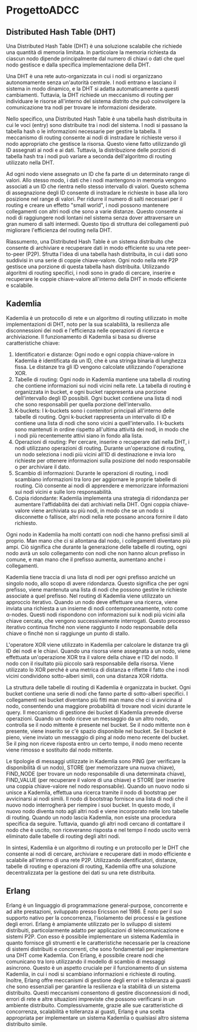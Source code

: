 # ProgettoADCC
## Distributed Hash Table (DHT)
Una Distributed Hash Table (DHT) è una soluzione scalabile che richiede una quantità di memoria limitata. 
In particolare la memoria richiesta da ciascun nodo dipende principalmente dal numero di chiavi o dati che quel nodo gestisce e dalla specifica implementazione della DHT.

Una DHT è una rete auto-organizzata in cui i nodi si organizzano autonomamente senza un'autorità centrale. 
I nodi entrano e lasciano il sistema in modo dinamico, e la DHT si adatta automaticamente a questi cambiamenti. 
Tuttavia, la DHT richiede un meccanismo di routing per individuare le risorse all'interno del sistema distrito che può coinvolgere la comunicazione tra nodi per trovare le informazioni desiderate.

Nello specifico, una Distributed Hash Table è una tabella hash distribuita in cui le voci (entry) sono distribuite tra i nodi del sistema. 
I nodi si passano la tabella hash o le informazioni necessarie per gestire la tabella. Il meccanismo di routing consente ai nodi di instradare le richieste verso il nodo appropriato che gestisce la risorsa. Questo viene fatto utilizzando gli ID assegnati ai nodi e ai dati. 
Tuttavia, la distribuzione delle porzioni di tabella hash tra i nodi può variare a seconda dell'algoritmo di routing utilizzato nella DHT.

Ad ogni nodo viene assegnato un ID che fa parte di un determinato range di valori. Allo stesso modo, i dati che i nodi mantengono in memoria vengono associati a un ID che rientra nello stesso intervallo di valori. Questo schema di assegnazione degli ID consente di instradare le richieste in base alla loro posizione nel range di valori.
Per ridurre il numero di salti necessari per il routing e creare un effetto "small world", i nodi possono mantenere collegamenti con altri nodi che sono a varie distanze. Questo consente ai nodi di raggiungere nodi lontani nel sistema senza dover attraversare un gran numero di salti intermedi. Questo tipo di struttura dei collegamenti può migliorare l'efficienza del routing nella DHT.

Riassumento, una Distributed Hash Table è un sistema distribuito che consente di archiviare e recuperare dati in modo efficiente su una rete peer-to-peer (P2P). 
Sfrutta l'idea di una tabella hash distribuita, in cui i dati sono suddivisi in una serie di coppie chiave-valore. Ogni nodo nella rete P2P gestisce una porzione di questa tabella hash distribuita. Utilizzando algoritmi di routing specifici, i nodi sono in grado di cercare, inserire e recuperare le coppie chiave-valore all'interno della DHT in modo efficiente e scalabile.

## Kademlia
Kademlia è un protocollo di rete e un algoritmo di routing utilizzato in molte implementazioni di DHT, noto per la sua scalabilità, la resilienza alle disconnessioni dei nodi e l'efficienza nelle operazioni di ricerca e archiviazione.
Il funzionamento di Kademlia si basa su diverse caratteristiche chiave:
1. Identificatori e distanze: Ogni nodo e ogni coppia chiave-valore in Kademlia è identificata da un ID, che è una stringa binaria di lunghezza fissa. Le distanze tra gli ID vengono calcolate utilizzando l'operazione XOR.
2. Tabelle di routing: Ogni nodo in Kademlia mantiene una tabella di routing che contiene informazioni sui nodi vicini nella rete. La tabella di routing è organizzata in bucket, e ogni bucket rappresenta una porzione dell'intervallo degli ID possibili. Ogni bucket contiene una lista di nodi che sono responsabili per quella porzione dell'intervallo.
3. K-buckets: I k-buckets sono i contenitori principali all'interno delle tabelle di routing. Ogni k-bucket rappresenta un intervallo di ID e contiene una lista di nodi che sono vicini a quell'intervallo. I k-buckets sono mantenuti in ordine rispetto all'ultima attività dei nodi, in modo che i nodi più recentemente attivi siano in fondo alla lista.
4. Operazioni di routing: Per cercare, inserire o recuperare dati nella DHT, i nodi utilizzano operazioni di routing. Durante un'operazione di routing, un nodo seleziona i nodi più vicini all'ID di destinazione e invia loro richieste per ottenere informazioni sulla posizione del nodo responsabile o per archiviare il dato.
5. Scambio di informazioni: Durante le operazioni di routing, i nodi scambiano informazioni tra loro per aggiornare le proprie tabelle di routing. Ciò consente ai nodi di apprendere e memorizzare informazioni sui nodi vicini e sulle loro responsabilità.
6. Copia ridondante: Kademlia implementa una strategia di ridondanza per aumentare l'affidabilità dei dati archiviati nella DHT. Ogni coppia chiave-valore viene archiviata su più nodi, in modo che se un nodo si disconnette o fallisce, altri nodi nella rete possano ancora fornire il dato richiesto.

Ogni nodo in Kademlia ha molti contatti con nodi che hanno prefissi simili al proprio. Man mano che ci si allontana dal nodo, i collegamenti diventano più ampi. Ciò significa che durante la generazione delle tabelle di routing, ogni nodo avrà un solo collegamento con nodi che non hanno alcun prefisso in comune, e man mano che il prefisso aumenta, aumentano anche i collegamenti.

Kademlia tiene traccia di una lista di nodi per ogni prefisso anziché un singolo nodo, allo scopo di avere ridondanza. Questo significa che per ogni prefisso, viene mantenuta una lista di nodi che possono gestire le richieste associate a quel prefisso.
Nel routing di Kademlia viene utilizzato un approccio iterativo. Quando un nodo deve effettuare una ricerca, viene inviata una richiesta a un insieme di nodi contemporaneamente, noto come α-nodes. Questi nodi rispondono con informazioni sui k nodi più vicini alla chiave cercata, che vengono successivamente interrogati. Questo processo iterativo continua finché non viene raggiunto il nodo responsabile della chiave o finché non si raggiunge un punto di stallo.

L'operatore XOR viene utilizzato in Kademlia per calcolare le distanze tra gli ID dei nodi e le chiavi. Quando una risorsa viene assegnata a un nodo, viene effettuata un'operazione XOR tra il valore della chiave e l'ID del nodo. Il nodo con il risultato più piccolo sarà responsabile della risorsa. Viene utilizzato lo XOR perché è una metrica di distanza e riflette il fatto che i nodi vicini condividono sotto-alberi simili, con una distanza XOR ridotta.

La struttura delle tabelle di routing di Kademlia è organizzata in bucket. Ogni bucket contiene una serie di nodi che fanno parte di sotto-alberi specifici. I collegamenti nei bucket diventano più fitti man mano che ci si avvicina al nodo, consentendo una maggiore probabilità di trovare nodi vicini durante le query.
Il meccanismo di gestione dei bucket di Kademlia prevede diverse operazioni. Quando un nodo riceve un messaggio da un altro nodo, controlla se il nodo mittente è presente nel bucket. Se il nodo mittente non è presente, viene inserito se c'è spazio disponibile nel bucket. Se il bucket è pieno, viene inviato un messaggio di ping al nodo meno recente del bucket. Se il ping non riceve risposta entro un certo tempo, il nodo meno recente viene rimosso e sostituito dal nodo mittente.

Le tipologie di messaggi utilizzate in Kademlia sono PING (per verificare la disponibilità di un nodo), STORE (per memorizzare una nuova chiave), FIND_NODE (per trovare un nodo responsabile di una determinata chiave), FIND_VALUE (per recuperare il valore di una chiave) e STORE (per inserire una coppia chiave-valore nel nodo responsabile).
Quando un nuovo nodo si unisce a Kademlia, effettua una ricerca tramite il nodo di bootstrap per avvicinarsi ai nodi simili. Il nodo di bootstrap fornisce una lista di nodi che il nuovo nodo interrogherà per riempire i suoi bucket. In questo modo, il nuovo nodo diventa noto agli altri nodi e viene incorporato nelle loro tabelle di routing.
Quando un nodo lascia Kademlia, non esiste una procedura specifica da seguire. Tuttavia, quando gli altri nodi cercano di contattare il nodo che è uscito, non riceveranno risposta e nel tempo il nodo uscito verrà eliminato dalle tabelle di routing degli altri nodi.


In sintesi, Kademlia è un algoritmo di routing e un protocollo per le DHT che consente ai nodi di cercare, archiviare e recuperare dati in modo efficiente e scalabile all'interno di una rete P2P. Utilizzando identificatori, distanze, tabelle di routing e operazioni di routing, Kademlia offre una soluzione decentralizzata per la gestione dei dati su una rete distribuita.

## Erlang
Erlang è un linguaggio di programmazione general-purpose, concorrente e ad alte prestazioni, sviluppato presso Ericsson nel 1986. 
È noto per il suo supporto nativo per la concorrenza, l'isolamento dei processi e la gestione degli errori. Erlang è ampiamente utilizzato per lo sviluppo di sistemi distribuiti, particolarmente adatto per applicazioni di telecomunicazione e sistemi P2P.
Con esso è possibile implementare un sistema Kademlia in quanto fornisce gli strumenti e le caratteristiche necessarie per la creazione di sistemi distribuiti e concorrenti, che sono fondamentali per implementare una DHT come Kademlia.
Con Erlang, è possibile creare nodi che comunicano tra loro utilizzando il modello di scambio di messaggi asincrono. Questo è un aspetto cruciale per il funzionamento di un sistema Kademlia, in cui i nodi si scambiano informazioni e richieste di routing.
Inoltre, Erlang offre meccanismi di gestione degli errori e tolleranza ai guasti che sono essenziali per garantire la resilienza e la stabilità di un sistema distribuito. Questi meccanismi consentono di gestire disconnessioni di nodi, errori di rete e altre situazioni impreviste che possono verificarsi in un ambiente distribuito.
Complessivamente, grazie alle sue caratteristiche di concorrenza, scalabilità e tolleranza ai guasti, Erlang è una scelta appropriata per implementare un sistema Kademlia o qualsiasi altro sistema distribuito simile.
